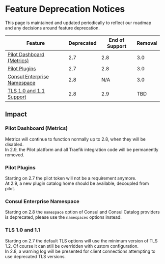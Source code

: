 # Feature Deprecation Notices

This page is maintained and updated periodically to reflect our roadmap and any decisions around feature deprecation.

| Feature                                                     | Deprecated | End of Support | Removal |
|-------------------------------------------------------------|------------|----------------|---------|
| [Pilot Dashboard (Metrics)](#pilot-dashboard-metrics)       | 2.7        | 2.8            | 3.0     |
| [Pilot Plugins](#pilot-plugins)                             | 2.7        | 2.8            | 3.0     |
| [Consul Enterprise Namespace](#consul-enterprise-namespace) | 2.8        | N/A            | 3.0     |
| [TLS 1.0 and 1.1 Support](#tls-10-and-11)                   | 2.8        | 2.9            | TBD     |

## Impact

### Pilot Dashboard (Metrics)

Metrics will continue to function normally up to 2.8, when they will be disabled.  
In 2.9, the Pilot platform and all Traefik integration code will be permanently removed.

### Pilot Plugins 

Starting on 2.7 the pilot token will not be a requirement anymore.  
At 2.9, a new plugin catalog home should be available, decoupled from pilot.

### Consul Enterprise Namespace

Starting on 2.8 the `namespace` option of Consul and Consul Catalog providers is deprecated, 
please use the `namespaces` options instead.  

### TLS 1.0 and 1.1

Starting on 2.7 the default TLS options will use the minimum version of TLS 1.2. Of course it can still be overridden with custom configuration.  
In 2.8, a warning log will be presented for client connections attempting to use deprecated TLS versions.
